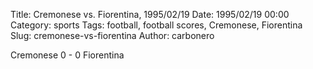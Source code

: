 Title: Cremonese vs. Fiorentina, 1995/02/19
Date: 1995/02/19 00:00
Category: sports
Tags: football, football scores, Cremonese, Fiorentina
Slug: cremonese-vs-fiorentina
Author: carbonero


Cremonese 0 - 0 Fiorentina
